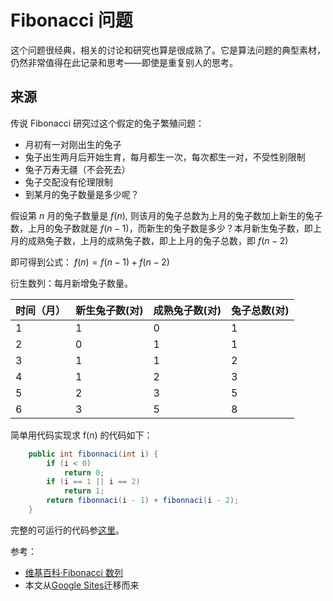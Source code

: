 <script>
MathJax = {
  tex: {
    inlineMath: [['$', '$'], ['\\(', '\\)']]
  }
};
</script>
<script id="MathJax-script" async
  src="https://cdn.jsdelivr.net/npm/mathjax@3/es5/tex-chtml.js">
</script>

# Fibonacci 问题

这个问题很经典，相关的讨论和研究也算是很成熟了。它是算法问题的典型素材，仍然非常值得在此记录和思考——即使是重复别人的思考。

## 来源

传说 Fibonacci 研究过这个假定的兔子繁殖问题：

* 月初有一对刚出生的兔子
* 兔子出生两月后开始生育，每月都生一次，每次都生一对，不受性别限制
* 兔子万寿无疆（不会死去）
* 兔子交配没有伦理限制
* 到某月的兔子数量是多少呢？

假设第 $n$ 月的兔子数量是 $f(n)$, 则该月的兔子总数为上月的兔子数加上新生的兔子数，上月的兔子数就是 $f(n-1)$，而新生的兔子数是多少？本月新生兔子数，即上月的成熟兔子数，上月的成熟兔子数，即上上月的兔子总数，即 $f(n-2)$

即可得到公式： $f(n)=f(n-1)+f(n-2)$

衍生数列：每月新增兔子数量。

|  时间（月） |  新生兔子数(对) |  成熟兔子数(对) |  兔子总数(对) |
|-------------|-------------|-------------|-----------|
|  1          |  1          |  0          |  1        |
|  2          |  0          |  1          |  1        |
|  3          |  1          |  1          |  2        |
|  4          |  1          |  2          |  3        |
|  5          |  2          |  3          |  5        |
|  6          |  3          |  5          |  8        |

简单用代码实现求 f(n) 的代码如下：

```java
    public int fibonnaci(int i) {
        if (i < 0)
            return 0;
        if (i == 1 || i == 2)
            return 1;
        return fibonnaci(i - 1) + fibonnaci(i - 2);
    }
```

完整的可运行的代码参[这里](TODO)。

参考：

* [维基百科·Fibonacci 数列](https://zh.wikipedia.org/wiki/%E6%96%90%E6%B3%A2%E9%82%A3%E5%A5%91%E6%95%B0)
* 本文从[Google Sites](https://sites.google.com/site/iridiumsite/it/algorithms/fibonacci)迁移而来
